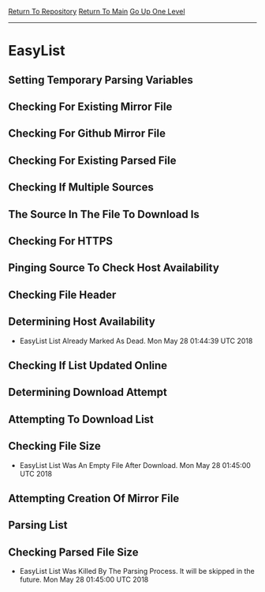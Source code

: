 [Return To Repository](https://github.com/deathbybandaid/piholeparser/)
[Return To Main](https://github.com/deathbybandaid/piholeparser/blob/master/RecentRunLogs/Mainlog.md)
[Go Up One Level](https://github.com/deathbybandaid/piholeparser/blob/master/RecentRunLogs/TopLevelScripts/30-Processing-External-Blacklists.md)
____________________________________
# EasyList
## Setting Temporary Parsing Variables
## Checking For Existing Mirror File
## Checking For Github Mirror File
## Checking For Existing Parsed File
## Checking If Multiple Sources
## The Source In The File To Download Is
## Checking For HTTPS
## Pinging Source To Check Host Availability
## Checking File Header
## Determining Host Availability
* EasyList List Already Marked As Dead. Mon May 28 01:44:39 UTC 2018
## Checking If List Updated Online
## Determining Download Attempt
## Attempting To Download List
## Checking File Size
* EasyList List Was An Empty File After Download. Mon May 28 01:45:00 UTC 2018
## Attempting Creation Of Mirror File
## Parsing List
## Checking Parsed File Size
* EasyList List Was Killed By The Parsing Process. It will be skipped in the future. Mon May 28 01:45:00 UTC 2018
